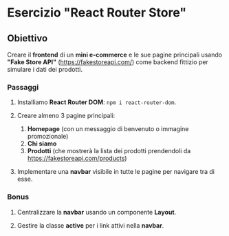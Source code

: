 # Esercizio "React Router Store"

## Obiettivo

Creare il **frontend** di un **mini e-commerce** e le sue pagine principali usando **"Fake Store API"** (https://fakestoreapi.com/) come backend fittizio per simulare i dati dei prodotti.

### Passaggi

1. Installiamo **React Router DOM**: `npm i react-router-dom`.

2. Creare almeno 3 pagine principali:
    1. **Homepage** (con un messaggio di benvenuto o immagine promozionale)
    2. **Chi siamo**
    3. **Prodotti** (che mostrerà la lista dei prodotti prendendoli da https://fakestoreapi.com/products)

3. Implementare una **navbar** visibile in tutte le pagine per navigare tra di esse.

### Bonus

1. Centralizzare la **navbar** usando un componente **Layout**.

2. Gestire la classe **active** per i link attivi nella **navbar**.
